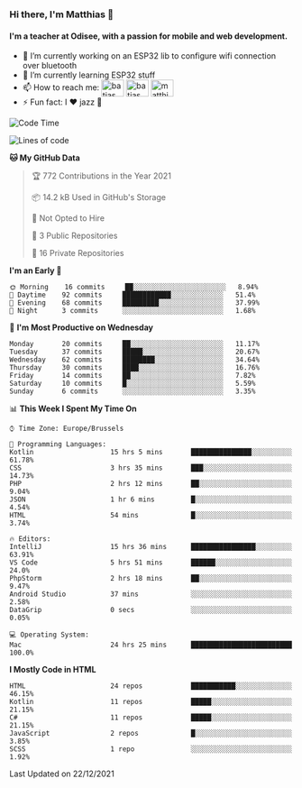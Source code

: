### Hi there, I'm Matthias 👋

#### I'm a teacher at Odisee, with a passion for mobile and web development.

- 🔭 I’m currently working on an ESP32 lib to configure wifi connection over bluetooth
- 🌱 I’m currently learning ESP32 stuff
- 📫 How to reach me: <a href="https://dev.to/batjas" target="_blank"><img align="center" src="https://raw.githubusercontent.com/rahuldkjain/github-profile-readme-generator/master/src/images/icons/Social/devto.svg" alt="batjas" height="30" width="40" /></a>
<a href="https://twitter.com/batjas" target="_blank"><img align="center" src="https://raw.githubusercontent.com/rahuldkjain/github-profile-readme-generator/master/src/images/icons/Social/twitter.svg" alt="batjas" height="30" width="40" /></a>
<a href="https://linkedin.com/in/matthiasdruwé" target="_blank"><img align="center" src="https://raw.githubusercontent.com/rahuldkjain/github-profile-readme-generator/master/src/images/icons/Social/linked-in-alt.svg" alt="matthiasdruwé" height="30" width="40" /></a>
- ⚡ Fun fact: I ❤ jazz 🎷


<!--START_SECTION:waka-->
![Code Time](http://img.shields.io/badge/Code%20Time-60%20hrs%2021%20mins-blue)

![Lines of code](https://img.shields.io/badge/From%20Hello%20World%20I%27ve%20Written-50%20Thousand%20lines%20of%20code-blue)

**🐱 My GitHub Data** 

> 🏆 772 Contributions in the Year 2021
 > 
> 📦 14.2 kB Used in GitHub's Storage 
 > 
> 🚫 Not Opted to Hire
 > 
> 📜 3 Public Repositories 
 > 
> 🔑 16 Private Repositories  
 > 
**I'm an Early 🐤** 

```text
🌞 Morning    16 commits     ██░░░░░░░░░░░░░░░░░░░░░░░   8.94% 
🌆 Daytime    92 commits     ████████████░░░░░░░░░░░░░   51.4% 
🌃 Evening    68 commits     █████████░░░░░░░░░░░░░░░░   37.99% 
🌙 Night      3 commits      ░░░░░░░░░░░░░░░░░░░░░░░░░   1.68%

```
📅 **I'm Most Productive on Wednesday** 

```text
Monday       20 commits     ██░░░░░░░░░░░░░░░░░░░░░░░   11.17% 
Tuesday      37 commits     █████░░░░░░░░░░░░░░░░░░░░   20.67% 
Wednesday    62 commits     ████████░░░░░░░░░░░░░░░░░   34.64% 
Thursday     30 commits     ████░░░░░░░░░░░░░░░░░░░░░   16.76% 
Friday       14 commits     ██░░░░░░░░░░░░░░░░░░░░░░░   7.82% 
Saturday     10 commits     █░░░░░░░░░░░░░░░░░░░░░░░░   5.59% 
Sunday       6 commits      ░░░░░░░░░░░░░░░░░░░░░░░░░   3.35%

```


📊 **This Week I Spent My Time On** 

```text
⌚︎ Time Zone: Europe/Brussels

💬 Programming Languages: 
Kotlin                   15 hrs 5 mins       ███████████████░░░░░░░░░░   61.78% 
CSS                      3 hrs 35 mins       ███░░░░░░░░░░░░░░░░░░░░░░   14.73% 
PHP                      2 hrs 12 mins       ██░░░░░░░░░░░░░░░░░░░░░░░   9.04% 
JSON                     1 hr 6 mins         █░░░░░░░░░░░░░░░░░░░░░░░░   4.54% 
HTML                     54 mins             █░░░░░░░░░░░░░░░░░░░░░░░░   3.74%

🔥 Editors: 
IntelliJ                 15 hrs 36 mins      ████████████████░░░░░░░░░   63.91% 
VS Code                  5 hrs 51 mins       ██████░░░░░░░░░░░░░░░░░░░   24.0% 
PhpStorm                 2 hrs 18 mins       ██░░░░░░░░░░░░░░░░░░░░░░░   9.47% 
Android Studio           37 mins             ░░░░░░░░░░░░░░░░░░░░░░░░░   2.58% 
DataGrip                 0 secs              ░░░░░░░░░░░░░░░░░░░░░░░░░   0.05%

💻 Operating System: 
Mac                      24 hrs 25 mins      █████████████████████████   100.0%

```

**I Mostly Code in HTML** 

```text
HTML                     24 repos            ███████████░░░░░░░░░░░░░░   46.15% 
Kotlin                   11 repos            █████░░░░░░░░░░░░░░░░░░░░   21.15% 
C#                       11 repos            █████░░░░░░░░░░░░░░░░░░░░   21.15% 
JavaScript               2 repos             █░░░░░░░░░░░░░░░░░░░░░░░░   3.85% 
SCSS                     1 repo              ░░░░░░░░░░░░░░░░░░░░░░░░░   1.92%

```



 Last Updated on 22/12/2021
<!--END_SECTION:waka-->
